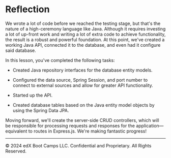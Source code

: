# Reflection

We wrote a lot of code before we reached the testing stage, but that's the nature of a high-ceremony language like Java. Although it requires investing a lot of up-front work and writing a lot of extra code to achieve functionality, the result is a robust and powerful foundation. At this point, we've created a working Java API, connected it to the database, and even had it configure said database.

In this lesson, you've completed the following tasks:

* Created Java repository interfaces for the database entity models.

* Configured the data source, Spring Session, and port number to connect to external sources and allow for greater API functionality.

* Started up the API.

* Created database tables based on the Java entity model objects by using the Spring Data JPA.

Moving forward, we'll create the server-side CRUD controllers, which will be responsible for processing requests and responses for the application—equivalent to routes in Express.js. We're making fantastic progress!

---
© 2024 edX Boot Camps LLC. Confidential and Proprietary. All Rights Reserved.